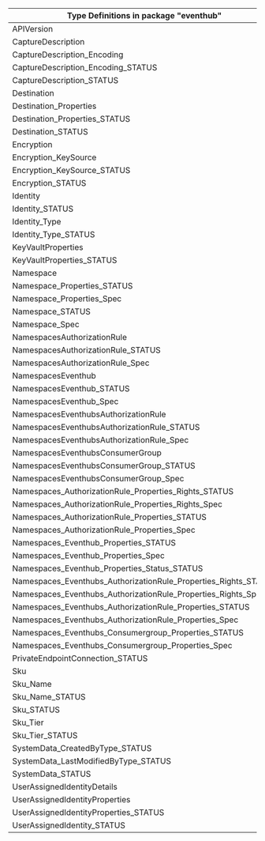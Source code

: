 | Type Definitions in package "eventhub"                          | v1api20211101 |
|-----------------------------------------------------------------|---------------|
| APIVersion                                                      | v1api20211101 |
| CaptureDescription                                              | v1api20211101 |
| CaptureDescription_Encoding                                     | v1api20211101 |
| CaptureDescription_Encoding_STATUS                              | v1api20211101 |
| CaptureDescription_STATUS                                       | v1api20211101 |
| Destination                                                     | v1api20211101 |
| Destination_Properties                                          | v1api20211101 |
| Destination_Properties_STATUS                                   | v1api20211101 |
| Destination_STATUS                                              | v1api20211101 |
| Encryption                                                      | v1api20211101 |
| Encryption_KeySource                                            | v1api20211101 |
| Encryption_KeySource_STATUS                                     | v1api20211101 |
| Encryption_STATUS                                               | v1api20211101 |
| Identity                                                        | v1api20211101 |
| Identity_STATUS                                                 | v1api20211101 |
| Identity_Type                                                   | v1api20211101 |
| Identity_Type_STATUS                                            | v1api20211101 |
| KeyVaultProperties                                              | v1api20211101 |
| KeyVaultProperties_STATUS                                       | v1api20211101 |
| Namespace                                                       | v1api20211101 |
| Namespace_Properties_STATUS                                     | v1api20211101 |
| Namespace_Properties_Spec                                       | v1api20211101 |
| Namespace_STATUS                                                | v1api20211101 |
| Namespace_Spec                                                  | v1api20211101 |
| NamespacesAuthorizationRule                                     | v1api20211101 |
| NamespacesAuthorizationRule_STATUS                              | v1api20211101 |
| NamespacesAuthorizationRule_Spec                                | v1api20211101 |
| NamespacesEventhub                                              | v1api20211101 |
| NamespacesEventhub_STATUS                                       | v1api20211101 |
| NamespacesEventhub_Spec                                         | v1api20211101 |
| NamespacesEventhubsAuthorizationRule                            | v1api20211101 |
| NamespacesEventhubsAuthorizationRule_STATUS                     | v1api20211101 |
| NamespacesEventhubsAuthorizationRule_Spec                       | v1api20211101 |
| NamespacesEventhubsConsumerGroup                                | v1api20211101 |
| NamespacesEventhubsConsumerGroup_STATUS                         | v1api20211101 |
| NamespacesEventhubsConsumerGroup_Spec                           | v1api20211101 |
| Namespaces_AuthorizationRule_Properties_Rights_STATUS           | v1api20211101 |
| Namespaces_AuthorizationRule_Properties_Rights_Spec             | v1api20211101 |
| Namespaces_AuthorizationRule_Properties_STATUS                  | v1api20211101 |
| Namespaces_AuthorizationRule_Properties_Spec                    | v1api20211101 |
| Namespaces_Eventhub_Properties_STATUS                           | v1api20211101 |
| Namespaces_Eventhub_Properties_Spec                             | v1api20211101 |
| Namespaces_Eventhub_Properties_Status_STATUS                    | v1api20211101 |
| Namespaces_Eventhubs_AuthorizationRule_Properties_Rights_STATUS | v1api20211101 |
| Namespaces_Eventhubs_AuthorizationRule_Properties_Rights_Spec   | v1api20211101 |
| Namespaces_Eventhubs_AuthorizationRule_Properties_STATUS        | v1api20211101 |
| Namespaces_Eventhubs_AuthorizationRule_Properties_Spec          | v1api20211101 |
| Namespaces_Eventhubs_Consumergroup_Properties_STATUS            | v1api20211101 |
| Namespaces_Eventhubs_Consumergroup_Properties_Spec              | v1api20211101 |
| PrivateEndpointConnection_STATUS                                | v1api20211101 |
| Sku                                                             | v1api20211101 |
| Sku_Name                                                        | v1api20211101 |
| Sku_Name_STATUS                                                 | v1api20211101 |
| Sku_STATUS                                                      | v1api20211101 |
| Sku_Tier                                                        | v1api20211101 |
| Sku_Tier_STATUS                                                 | v1api20211101 |
| SystemData_CreatedByType_STATUS                                 | v1api20211101 |
| SystemData_LastModifiedByType_STATUS                            | v1api20211101 |
| SystemData_STATUS                                               | v1api20211101 |
| UserAssignedIdentityDetails                                     | v1api20211101 |
| UserAssignedIdentityProperties                                  | v1api20211101 |
| UserAssignedIdentityProperties_STATUS                           | v1api20211101 |
| UserAssignedIdentity_STATUS                                     | v1api20211101 |
